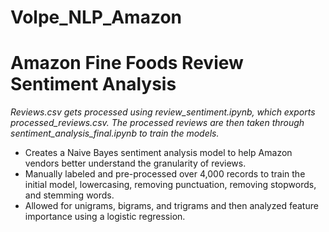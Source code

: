 # Volpe_NLP_Amazon

# Amazon Fine Foods Review Sentiment Analysis
*Reviews.csv gets processed using review_sentiment.ipynb, which exports processed_reviews.csv. The processed reviews are then taken through sentiment_analysis_final.ipynb to train the models.*
* Creates a Naive Bayes sentiment analysis model to help Amazon vendors better understand the granularity of reviews. 
* Manually labeled and pre-processed over 4,000 records to train the initial model, lowercasing, removing punctuation, removing stopwords, and stemming words. 
* Allowed for unigrams, bigrams, and trigrams and then analyzed feature importance using a logistic regression.

